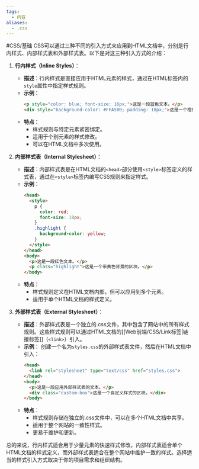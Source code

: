 ```yaml
---
tags:
  - 内容
aliases:
  - .css
---
```

#CSS/基础 
CSS可以通过三种不同的引入方式来应用到HTML文档中，分别是行内样式、内部样式表和外部样式表。以下是对这三种引入方式的介绍：

1. **行内样式（Inline Styles）**：
   - **描述**：行内样式是直接应用于HTML元素的样式，通过在HTML标签内的`style`属性中指定样式规则。
   - **示例**：
     ```html
     <p style="color: blue; font-size: 16px;">这是一段蓝色文本。</p>
     <div style="background-color: #FFA500; padding: 10px;">这是一个橙色背景的区块。</div>
     ```
   - **特点**：
     - 样式规则与特定元素紧密绑定。
     - 适用于个别元素的样式修改。
     - 可以在HTML文档中多次使用。

2. **内部样式表（Internal Stylesheet）**：
   - **描述**：内部样式表是在HTML文档的`<head>`部分使用`<style>`标签定义的样式表，通过在`<style>`标签内编写CSS规则来指定样式。
   - **示例**：
     ```html
     <head>
       <style>
         p {
           color: red;
           font-size: 18px;
         }
         .highlight {
           background-color: yellow;
         }
       </style>
     </head>
     <body>
       <p>这是一段红色文本。</p>
       <p class="highlight">这是一个带黄色背景的区块。</p>
     </body>
     ```
   - **特点**：
     - 样式规则定义在HTML文档内部，但可以应用到多个元素。
     - 适用于单个HTML文档的样式定义。

3. **外部样式表（External Stylesheet）**：
   - **描述**：外部样式表是一个独立的.css文件，其中包含了网站中的所有样式规则。这些样式规则可以通过HTML文档的[[Web前端/CSS/Link标签|链接标签]]（`<link>`）引入。
   - **示例**：
     创建一个名为`styles.css`的外部样式表文件，然后在HTML文档中引入：
     ```html
     <head>
       <link rel="stylesheet" type="text/css" href="styles.css">
     </head>
     <body>
       <p>这是一段应用外部样式表的文本。</p>
       <div class="custom-box">这是一个自定义样式的区块。</div>
     </body>
     ```
   - **特点**：
     - 样式规则存储在独立的.css文件中，可以在多个HTML文档中共享。
     - 适用于整个网站的一致性样式。
     - 更易于维护和更新。

总的来说，行内样式适合用于少量元素的快速样式修改，内部样式表适合单个HTML文档的样式定义，而外部样式表适合在整个网站中维护一致的样式。选择适当的样式引入方式取决于你的项目需求和组织结构。
